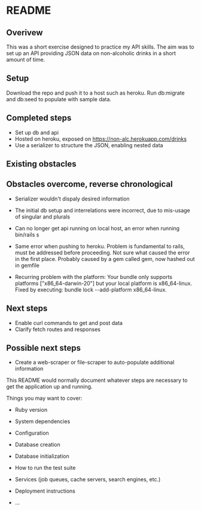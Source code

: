 # README

## Overivew

This was a short exercise designed to practice my API skills. The aim was to set up an API providing JSON data on non-alcoholic drinks in a short amount of time.

## Setup

Download the repo and push it to a host such as heroku.
Run db:migrate and db:seed to populate with sample data.

## Completed steps

- Set up db and api
- Hosted on heroku, exposed on https://non-alc.herokuapp.com/drinks
- Use a serializer to structure the JSON, enabling nested data

## Existing obstacles


## Obstacles overcome, reverse chronological

- Serializer wouldn't dispaly desired information
- The initial db setup and interrelations were incorrect, due to mis-usage of singular and plurals

- Can no longer get api running on local host, an error when running bin/rails s
- Same error when pushing to heroku. Problem is fundamental to rails, must be addressed before proceeding. Not sure what caused the error in the first place. Probably caused by a gem called gem, now hashed out in gemfile

- Recurring problem with the platform: Your bundle only supports platforms ["x86_64-darwin-20"] but your local platform is x86_64-linux. Fixed by executing: bundle lock --add-platform x86_64-linux.

## Next steps

- Enable curl commands to get and post data
- Clarify fetch routes and responses

## Possible next steps

- Create a web-scraper or file-scraper to auto-populate additional information

This README would normally document whatever steps are necessary to get the
application up and running.

Things you may want to cover:

* Ruby version

* System dependencies

* Configuration

* Database creation

* Database initialization

* How to run the test suite

* Services (job queues, cache servers, search engines, etc.)

* Deployment instructions

* ...
